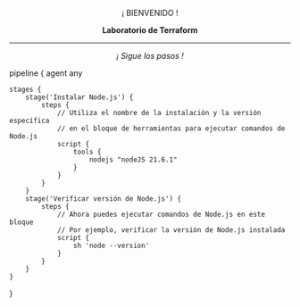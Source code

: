 <p align="center">¡ BIENVENIDO !</p>
<p align="center"><b>Laboratorio de Terraform</b></p>
<hr>
<p align="center"><i>¡ Sigue los pasos !</i></p>

pipeline {
    agent any

    stages {
        stage('Instalar Node.js') {
            steps {
                // Utiliza el nombre de la instalación y la versión específica
                // en el bloque de herramientas para ejecutar comandos de Node.js
                script {
                    tools {
                        nodejs "nodeJS 21.6.1"
                    }
                }
            }
        }
        stage('Verificar versión de Node.js') {
            steps {
                // Ahora puedes ejecutar comandos de Node.js en este bloque
                // Por ejemplo, verificar la versión de Node.js instalada
                script {
                    sh 'node --version'
                }
            }
        }
    }
}

